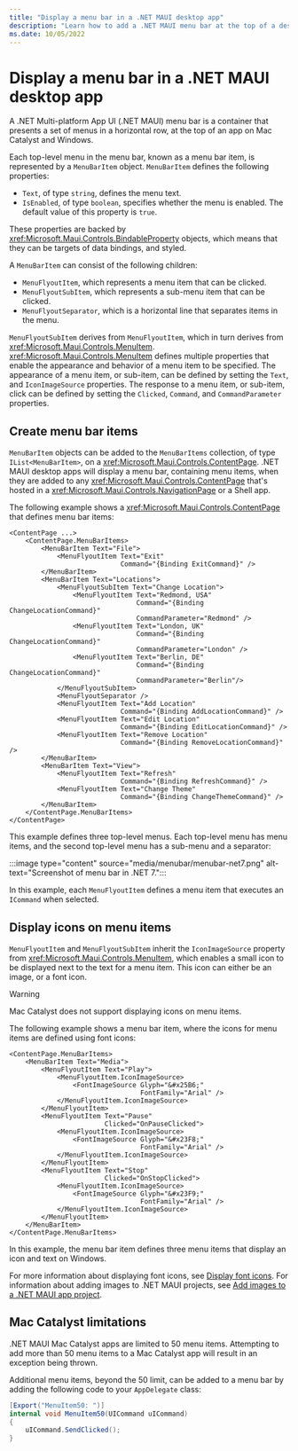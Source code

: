 ```yaml
---
title: "Display a menu bar in a .NET MAUI desktop app"
description: "Learn how to add a .NET MAUI menu bar at the top of a desktop app."
ms.date: 10/05/2022
---
```


# Display a menu bar in a .NET MAUI desktop app

A .NET Multi-platform App UI (.NET MAUI) menu bar is a container that presents a set of menus in a horizontal row, at the top of an app on Mac Catalyst and Windows.

Each top-level menu in the menu bar, known as a menu bar item, is represented by a `MenuBarItem` object. `MenuBarItem` defines the following properties:

- `Text`, of type `string`, defines the menu text.
- `IsEnabled`, of type `boolean`, specifies whether the menu is enabled. The default value of this property is `true`.

These properties are backed by <xref:Microsoft.Maui.Controls.BindableProperty> objects, which means that they can be targets of data bindings, and styled.

A `MenuBarItem` can consist of the following children:

- `MenuFlyoutItem`, which represents a menu item that can be clicked.
- `MenuFlyoutSubItem`, which represents a sub-menu item that can be clicked.
- `MenuFlyoutSeparator`, which is a horizontal line that separates items in the menu.

`MenuFlyoutSubItem` derives from `MenuFlyoutItem`, which in turn derives from  <xref:Microsoft.Maui.Controls.MenuItem>.  <xref:Microsoft.Maui.Controls.MenuItem> defines multiple properties that enable the appearance and behavior of a menu item to be specified. The appearance of a menu item, or sub-item, can be defined by setting the `Text`, and `IconImageSource` properties. The response to a menu item, or sub-item, click can be defined by setting the `Clicked`, `Command`, and `CommandParameter` properties. <!-- For more information about menu items, see [Menu items](). -->

## Create menu bar items

`MenuBarItem` objects can be added to the `MenuBarItems` collection, of type `IList<MenuBarItem>`, on a <xref:Microsoft.Maui.Controls.ContentPage>. .NET MAUI desktop apps will display a menu bar, containing menu items, when they are added to any <xref:Microsoft.Maui.Controls.ContentPage> that's hosted in a <xref:Microsoft.Maui.Controls.NavigationPage> or a Shell app.

The following example shows a <xref:Microsoft.Maui.Controls.ContentPage> that defines menu bar items:

```xaml
<ContentPage ...>
    <ContentPage.MenuBarItems>
        <MenuBarItem Text="File">
            <MenuFlyoutItem Text="Exit"
                            Command="{Binding ExitCommand}" />
        </MenuBarItem>
        <MenuBarItem Text="Locations">
            <MenuFlyoutSubItem Text="Change Location">
                <MenuFlyoutItem Text="Redmond, USA"
                                Command="{Binding ChangeLocationCommand}"
                                CommandParameter="Redmond" />
                <MenuFlyoutItem Text="London, UK"
                                Command="{Binding ChangeLocationCommand}"
                                CommandParameter="London" />
                <MenuFlyoutItem Text="Berlin, DE"
                                Command="{Binding ChangeLocationCommand}"
                                CommandParameter="Berlin"/>
            </MenuFlyoutSubItem>
            <MenuFlyoutSeparator />            
            <MenuFlyoutItem Text="Add Location"
                            Command="{Binding AddLocationCommand}" />
            <MenuFlyoutItem Text="Edit Location"
                            Command="{Binding EditLocationCommand}" />
            <MenuFlyoutItem Text="Remove Location"
                            Command="{Binding RemoveLocationCommand}" />                            
        </MenuBarItem>
        <MenuBarItem Text="View">
            <MenuFlyoutItem Text="Refresh"
                            Command="{Binding RefreshCommand}" />
            <MenuFlyoutItem Text="Change Theme"
                            Command="{Binding ChangeThemeCommand}" />
        </MenuBarItem>
    </ContentPage.MenuBarItems>
</ContentPage>
```

This example defines three top-level menus. Each top-level menu has menu items, and the second top-level menu has a sub-menu and a separator:

:::image type="content" source="media/menubar/menubar-net7.png" alt-text="Screenshot of menu bar in .NET 7.":::

In this example, each `MenuFlyoutItem` defines a menu item that executes an `ICommand` when selected.

## Display icons on menu items

`MenuFlyoutItem` and `MenuFlyoutSubItem` inherit the `IconImageSource` property from  <xref:Microsoft.Maui.Controls.MenuItem>, which enables a small icon to be displayed next to the text for a menu item. This icon can either be an image, or a font icon.

> [!WARNING]
> Mac Catalyst does not support displaying icons on menu items.

The following example shows a menu bar item, where the icons for menu items are defined using font icons:

```xaml
<ContentPage.MenuBarItems>
    <MenuBarItem Text="Media">
        <MenuFlyoutItem Text="Play">
            <MenuFlyoutItem.IconImageSource>
                <FontImageSource Glyph="&#x25B6;"
                                 FontFamily="Arial" />
            </MenuFlyoutItem.IconImageSource>
        </MenuFlyoutItem>
        <MenuFlyoutItem Text="Pause"
                        Clicked="OnPauseClicked">
            <MenuFlyoutItem.IconImageSource>
                <FontImageSource Glyph="&#x23F8;"
                                 FontFamily="Arial" />
            </MenuFlyoutItem.IconImageSource>
        </MenuFlyoutItem>
        <MenuFlyoutItem Text="Stop"
                        Clicked="OnStopClicked">
            <MenuFlyoutItem.IconImageSource>
                <FontImageSource Glyph="&#x23F9;"
                                 FontFamily="Arial" />
            </MenuFlyoutItem.IconImageSource>
        </MenuFlyoutItem>
    </MenuBarItem>
</ContentPage.MenuBarItems>
```

In this example, the menu bar item defines three menu items that display an icon and text on Windows.

For more information about displaying font icons, see [Display font icons](~/user-interface/fonts.md#display-font-icons). For information about adding images to .NET MAUI projects, see [Add images to a .NET MAUI app project](~/user-interface/images/images.md).

## Mac Catalyst limitations

.NET MAUI Mac Catalyst apps are limited to 50 menu items. Attempting to add more than 50 menu items to a Mac Catalyst app will result in an exception being thrown.

Additional menu items, beyond the 50 limit, can be added to a menu bar by adding the following code to your `AppDelegate` class:

```csharp
[Export("MenuItem50: ")]
internal void MenuItem50(UICommand uICommand)
{
    uICommand.SendClicked();
}
```
